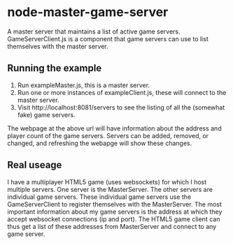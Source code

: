 # node-master-game-server
A master server that maintains a list of active game servers. GameServerClient.js is a component that game servers can use to list themselves with the master server.

## Running the example
1. Run exampleMaster.js, this is a master server.
2. Run one or more instances of exampleClient.js, these will connect to the master server.
3. Visit http://localhost:8081/servers to see the listing of all the (somewhat fake) game servers.

The webpage at the above url will have information about the address and player count of the game servers. Servers can be added, removed, or changed, and refreshing the webapge will show these changes.

## Real useage
I have a multiplayer HTML5 game (uses websockets) for which I host multiple servers. One server is the MasterServer. The other servers are individual game servers. These individual game servers use the GameServerClient to register themselves with the MasterServer. The most important information about my game servers is the address at which they accept websocket connections (ip and port). The HTML5 game client can thus get a list of these addresses from MasterServer and connect to any game server.


